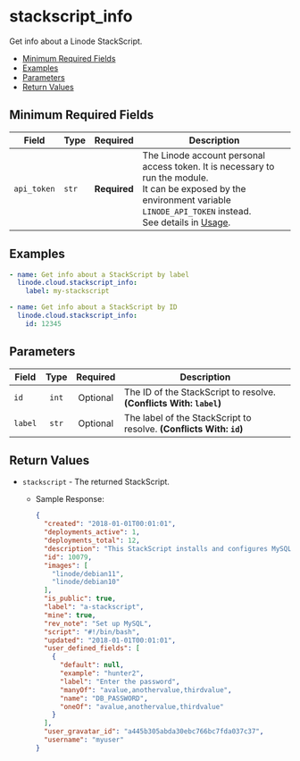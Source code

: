 # stackscript_info

Get info about a Linode StackScript.

- [Minimum Required Fields](#minimum-required-fields)
- [Examples](#examples)
- [Parameters](#parameters)
- [Return Values](#return-values)

## Minimum Required Fields
| Field       | Type  | Required     | Description                                                                                                                                                                                                              |
|-------------|-------|--------------|--------------------------------------------------------------------------------------------------------------------------------------------------------------------------------------------------------------------------|
| `api_token` | `str` | **Required** | The Linode account personal access token. It is necessary to run the module. <br/>It can be exposed by the environment variable `LINODE_API_TOKEN` instead. <br/>See details in [Usage](https://github.com/linode/ansible_linode?tab=readme-ov-file#usage). |

## Examples

```yaml
- name: Get info about a StackScript by label
  linode.cloud.stackscript_info:
    label: my-stackscript
```

```yaml
- name: Get info about a StackScript by ID
  linode.cloud.stackscript_info:
    id: 12345
```


## Parameters

| Field     | Type | Required | Description                                                                  |
|-----------|------|----------|------------------------------------------------------------------------------|
| `id` | <center>`int`</center> | <center>Optional</center> | The ID of the StackScript to resolve.  **(Conflicts With: `label`)** |
| `label` | <center>`str`</center> | <center>Optional</center> | The label of the StackScript to resolve.  **(Conflicts With: `id`)** |

## Return Values

- `stackscript` - The returned StackScript.

    - Sample Response:
        ```json
        {
          "created": "2018-01-01T00:01:01",
          "deployments_active": 1,
          "deployments_total": 12,
          "description": "This StackScript installs and configures MySQL",
          "id": 10079,
          "images": [
            "linode/debian11",
            "linode/debian10"
          ],
          "is_public": true,
          "label": "a-stackscript",
          "mine": true,
          "rev_note": "Set up MySQL",
          "script": "#!/bin/bash",
          "updated": "2018-01-01T00:01:01",
          "user_defined_fields": [
            {
              "default": null,
              "example": "hunter2",
              "label": "Enter the password",
              "manyOf": "avalue,anothervalue,thirdvalue",
              "name": "DB_PASSWORD",
              "oneOf": "avalue,anothervalue,thirdvalue"
            }
          ],
          "user_gravatar_id": "a445b305abda30ebc766bc7fda037c37",
          "username": "myuser"
        }
        ```


